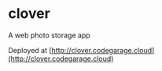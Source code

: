 # clover
A web photo storage app

Deployed at [http://clover.codegarage.cloud](http://clover.codegarage.cloud)